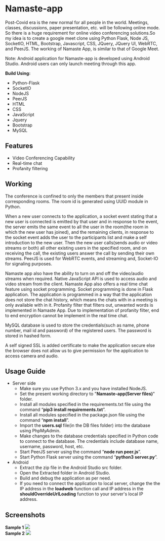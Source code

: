 # Namaste-app
<p>Post-Covid era is the new normal for all people in the world. Meetings, classes, discussions, paper presentation, etc. will be following online mode. So there is a huge requirement for online video conferencing solutions.So my idea is to create a google meet clone using Python Flask, Node JS, SocketIO, HTML, Bootstrap, Javascript, CSS, JQuery, JQuery UI, WebRTC, and PeerJS. The working  of Namaste App, is similar to that of Google Meet.</p>
<p>Note: Android application for Namaste-app is developed using Android Studio. Android users can only launch meeting through this app.</p>


**Build Using:**
* Python-Flask
* SocketIO
* NodeJS
* PeerJS
* HTML
* CSS
* JavaScript
* Jquery
* Bootstrap
* MySQL

## Features
* Video Conferencing Capability
* Real-time chat
* Profanity filtering

## Working
<p>The conference is confined to only the members that present inside corresponding rooms. The room id is generated using UUID module in Python.</p>
<p>When a new user connects to the application, a socket event stating that a new user is connected is emitted by that user and in response to the event, the server emits the same event to all the user in the room(the room in which the new user has joined), and the remaining clients, in response to the socket event adds the user to the participants list and make a self introduction to the new user. Then the new user calls(sends audio or video streams or both) all other existing users in the specified room, and on receiving the call, the existing users answer the call by sending their own streams. PeerJS is used for WebRTC events, and streaming and, Socket-IO for signaling purposes.</p>

<p>Namaste app also have the ability to turn on and off the video/audio streams when required. Native JavaScript API is used to access audio and video stream from the client.	
Namaste App also offers a real time chat feature using socket programming. Socket programming is done in Flask application. The application is programmed in a way that the application does not store the chat history, which means the chats with in a meeting is only available with in it. Profanity filter that filters out, unwanted words is implemented in Namaste App. Due to implementation of profanity filter, end to end encryption cannot be implement in the real time chat.</p>
<p>MySQL database is used to store the credentials(such as name, phone number, mail id and password) of the registered users. The password is stored in hashed form.</p>

<p>A self signed SSL is added certificate to make the application secure else the browser does not allow us to give permission for the application to access camera and audio.</p>


## Usage Guide
* Server side
  * Make sure you use Python 3.x and you have installed NodeJS.
  * Set the present working directory to "**Namaste-app(Server files)**" folder.
  * Install all modules specified in the requirements.txt file using the command “**pip3 install requirements.txt**”.
  * Install all modules specified in the package.json file using the command “**npm install**”.
  * Import the **users.sql** file(in the DB files folder) into the database using PhpMyAdmin.
  * Make changes to the database credentials specified in Python code to connect to the database. The credentials include database name, username, password, host, etc.
  * Start PeerJS server using the command “**node run peer.js**”.
  * Start Python Flask server using the command “**python3 server.py**”.
* Android
  * Extract the zip file in the Android Studio src folder.
  * Open the Extracted folder in Android Studio.
  * Build and debug the application as per need.
  * If you need to connect the application to local server, change the the IP address in the **loadweb** function call and IP address in the **shouldOverrideUrlLoading** function to your server's local IP address.


## Screenshots

**Sample 1**
<img src="http://zateart.com/covidchart/samples/sample1.png" >
<br>
**Sample 2**
<img src="http://zateart.com/covidchart/samples/sample2.png">




